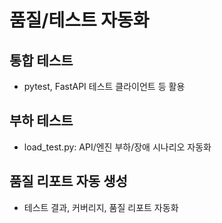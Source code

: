 # 품질/테스트 자동화

## 통합 테스트
- pytest, FastAPI 테스트 클라이언트 등 활용

## 부하 테스트
- load_test.py: API/엔진 부하/장애 시나리오 자동화

## 품질 리포트 자동 생성
- 테스트 결과, 커버리지, 품질 리포트 자동화 